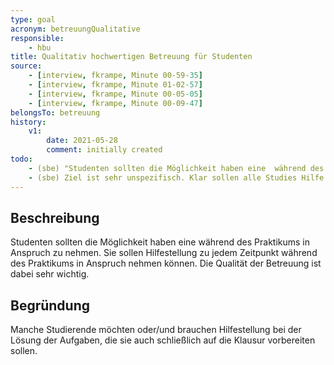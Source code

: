 ```yaml
---
type: goal
acronym: betreuungQualitative
responsible: 
    - hbu
title: Qualitativ hochwertigen Betreuung für Studenten
source: 
    - [interview, fkrampe, Minute 00-59-35]
    - [interview, fkrampe, Minute 01-02-57]
    - [interview, fkrampe, Minute 00-05-05]
    - [interview, fkrampe, Minute 00-09-47]
belongsTo: betreuung
history:
    v1:
        date: 2021-05-28
        comment: initially created
todo:
    - (sbe) "Studenten sollten die Möglichkeit haben eine  während des Praktikums in Anspruch zu nehmen." Eine was?
    - (sbe) Ziel ist sehr unspezifisch. Klar sollen alle Studies Hilfe bekommen. Können Sie das Ziel konkreter auf DiveKit hin ausrichten?
---
```


## Beschreibung

Studenten sollten die Möglichkeit haben eine  während des Praktikums in Anspruch zu nehmen. Sie sollen Hilfestellung
zu jedem Zeitpunkt während des Praktikums in Anspruch nehmen können. Die Qualität der Betreuung ist dabei sehr wichtig.

## Begründung

Manche Studierende möchten oder/und brauchen Hilfestellung bei der Lösung der Aufgaben, die sie auch schließlich auf die Klausur vorbereiten sollen.
